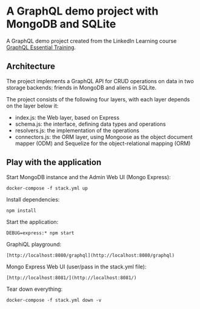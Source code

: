 
# A GraphQL demo project with MongoDB and SQLite

A GraphQL demo project created from the LinkedIn Learning course [GraphQL Essential Training](https://www.linkedin.com/learning/graphql-essential-training/).

## Architecture

The project implements a GraphQL API for CRUD operations on data in two storage backends: friends in MongoDB and aliens in SQLite.

The project consists of the following four layers, with each layer depends on the layer below it:

- index.js: the Web layer, based on Express
- schema.js: the interface, defining data types and operations
- resolvers.js: the implementation of the operations
- connectors.js: the ORM layer, using Mongoose as the object document mapper (ODM) and Sequelize for the object-relational mapping (ORM)

## Play with the application

Start MongoDB instance and the Admin Web UI (Mongo Express):

    docker-compose -f stack.yml up

Install dependencies:

    npm install

Start the application:

    DEBUG=express:* npm start

GraphiQL playground:

    [http://localhost:8080/graphql](http://localhost:8080/graphql)

Mongo Express Web UI (user/pass in the stack.yml file):

    [http://localhost:8081/](http://localhost:8081/)

Tear down everything:

    docker-compose -f stack.yml down -v

